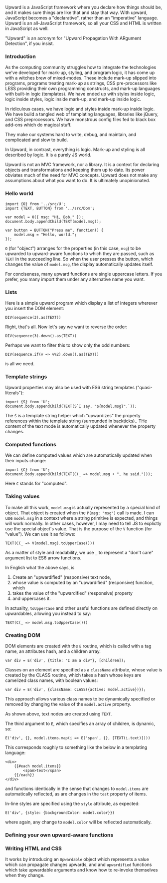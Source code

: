 Upward is a JavaScript framework where you declare how things should be,
and it makes sure things are like that and stay that way.
With upward, JavaScript becomes a "declarative", rather than an "imperative" language.
Upward is an all-JavaScript framework, so all your CSS and HTML is written in JavaScript as well.

"Upward" is an acronym for "Upward Propagation With ARgument Detection", if you insist.

### Introduction

As the computing community struggles how to integrate the technologies we've developed
for mark-up, styling, and program logic, it has come up with a witches brew of mixed-modes.
These include mark-up slipped into programs, programs treating mark-up as strings,
CSS pre-processors like LESS providing their own programming constructs,
and mark-up languages with built-in logic (templates).
We have ended up with styles inside logic, logic inside styles,
logic inside mark-up, and mark-up inside logic.

In ridiculous cases, we have logic and styles inside mark-up inside logic.
We have build a tangled web of templating languages, libraries like jQuery,
and CSS preprocessors.
We have monstrous config files fed to black box add-ons which do magical stuff.

They make our systems hard to write, debug, and maintain, and complicated and slow to build.

In Upward, in contrast, everything is logic.
Mark-up and styling is all described by logic.
It is a purely JS world.

Upward is not an MVC framework, nor a library.
It is a context for declaring objects and transformations and keeping them up to date.
Its power obviates much of the need for MVC concepts.
Upward does not make any assumptions about what you want to do.
It is ultimately unopinionated.

### Hello world

    import {O} from '../src/U';
    import {TEXT, BUTTON} from '../src/Dom';

    var model = O({ msg: "Hi, Bob." });
    document.body.appendChild(TEXT(model.msg));

    var button = BUTTON("Press me", function() {
        model.msg = "Hello, world.";
    });

`O` (for "object") arranges for the properties (in this case, `msg`)
to be upwarded to upward-aware functions to which they are passed,
such as `TEXT` in the succeeding line.
So when the user presses the button, which changes the value of `model.msg`,
the display automatically updates itself.

For conciseness, many upward functions are single uppercase letters.
If you prefer, you many import them under any alternative name you want.

### Lists

Here is a simple upward program which display a list of integers wherever you insert the DOM element:

    DIV(sequence(3).as(TEXT))

Right, that's all. Now let's say we want to reverse the order:

    DIV(sequence(3).down().as(TEXT))

Perhaps we want to filter this to show only the odd numbers:

    DIV(sequence.if(v => v%2).down().as(TEXT))

is all we need.

### Template strings

Upward properties may also be used with ES6 string templates ("quasi-literals"):

    import {S} from 'U';     
    document.body.appendChild(TEXT(S`I say, "${model.msg}".`));

The `S` is a template string helper which "upwardizes" the property references within the template string
(surrounded in backticks)..
THe content of the text mode is automatically updated whenever the property changes.

### Computed functions

We can define computed values which are automatically updated when their inputs change:

    import {C} from 'U';
    document.body.appendChild(TEXT(C(_ => model.msg + ", he said.")));

Here `C` stands for "computed".

### Taking values

To make all this work, `model.msg` is actually represented by a special kind of object.
That object is created when the `P(msg: "msg")` call is made.
I can use `model.msg` in a context where a string primitive is expected, and things will work normally.
In other cases, however, I may need to tell JS to explictly use the special object's value.
That is the purpose of the `V` function (for "value"). 
We can use it as follows:

    TEXT(C(_ => V(model.msg).toUpperCase()))

As a matter of style and readability, we use `_` to represent a "don't care" argument list
to ES6 arrow functions.

In English what the above says, is

 1. Create an "upwardified" (responsive) text node,
 1. whose value is computed by an "upwardified" (responsive) function, which 
 1. takes the value of the "upwardified" (responsive) property
 1. and uppercases it.

In actuality, `toUpperCase` and other useful functions are defined directly on upwardables,
allowing you instead to say:

    TEXT(C(_ => model.msg.toUpperCase()))

### Creating DOM

DOM elements are created with the `E` routine, which is called with a tag name, 
an attributes hash, and a children array.

    var div = E('div', {title: "I am a div"}, [children]);

Classes on an element are specified as a `className` attribute, whose value is created by the
CLASS routine, which takes a hash whose keys are camelized class names, with boolean values:

    var div = E('div', {className: CLASS({active: model.active})});

This approach allows various class names to be dynamically specified or removed 
by changing the value of the `model.active` property.

As shown above, text nodes are created using `TEXT`.

The third argument to `E`, which specifies an array of children, is dynamic, so:

    E('div', {}, model.items.map(i => E('span', {}, [TEXT(i.text)])))

This corresponds roughly to something like the below in a templating language:

    <div>
        {{#each model.items}}
            <span>text</span>
        {{/each}}
    </div>

and functions identically in the sense that changes to `model.items` are automatically reflected,
as are changes in the `test` property of items.

In-line styles are specified using the `style` attribute, as expected:

    E('div', {style: {backgroundColor: model.color}})

where again, any change to `model.color` will be reflected automatically.

### Defining your own upward-aware functions

### Writing HTML and CSS



It works by introducing an `Upwardable` object which represents a value which can propagate changes upwards, and and `upwardified` functions which take upwardable arguments and know how to re-invoke themselves when they change.

